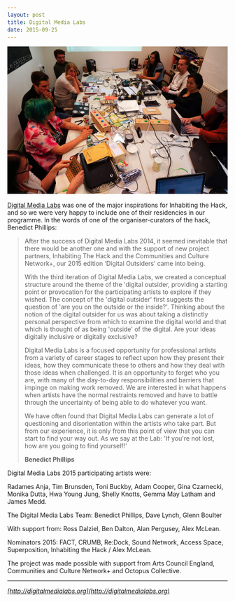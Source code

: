 ```yaml
---
layout: post
title: Digital Media Labs
date: 2015-09-25
---
```


<img src="/images/DML5-small.jpg" />

[Digital Media Labs](http://digitalmedialabs.org/) was one of the
major inspirations for Inhabiting the Hack, and so we were very happy
to include one of their residencies in our programme. In the words of
one of the organiser-curators of the hack, Benedict Phillips:

<blockquote><p>After the success of Digital Media Labs 2014, it seemed inevitable
that there would be another one and with the support of new project
partners, Inhabiting The Hack and the Communities and Culture
Network+, our 2015 edition ‘Digital Outsiders’ came into being.
</p><p>
With the third iteration of Digital Media Labs, we created a
conceptual structure around the theme of the 'digital outsider,
providing a starting point or provocation for the participating
artists to explore if they wished. The concept of the 'digital
outsider' first suggests the question of 'are you on the outside or
the inside?'. Thinking about the notion of the digital outsider for us
was about taking a distinctly personal perspective from which to
examine the digital world and that which is thought of as being
'outside' of the digital. Are your ideas digitally inclusive or
digitally exclusive?
</p><p>
Digital Media Labs is a focused opportunity for professional artists
from a variety of career stages to reflect upon how they present their
ideas, how they communicate these to others and how they deal with
those ideas when challenged. It is an opportunity to forget who you
are, with many of the day-to-day responsibilities and barriers that
impinge on making work removed. We are interested in what happens when
artists have the normal restraints removed and have to battle through
the uncertainty of being able to do whatever you want.
</p><p>
We have often found that Digital Media Labs can generate a lot of
questioning and disorientation within the artists who take part. But
from our experience, it is only from this point of view that you can
start to find your way out. As we say at the Lab: 'If you're not lost,
how are you going to find yourself!'</p>
<p><strong>Benedict Phillips</strong></p>
</blockquote>

Digital Media Labs 2015 participating artists were:

Radames Anja, Tim Brunsden, Toni Buckby, Adam Cooper, Gina Czarnecki,
Monika Dutta, Hwa Young Jung, Shelly Knotts, Gemma May Latham and
James Medd.

The Digital Media Labs Team: Benedict Phillips, Dave Lynch, Glenn Boulter

With support from: Ross Dalziel, Ben Dalton, Alan Pergusey, Alex McLean.

Nominators 2015: FACT, CRUMB, Re:Dock, Sound Network, Access Space,
Superposition, Inhabiting the Hack / Alex McLean.

The project was made possible with support from Arts Council England,
Communities and Culture Network+ and Octopus Collective.

-----

*[http://digitalmedialabs.org](http://digitalmedialabs.org)*
